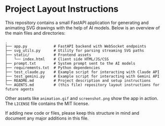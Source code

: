 # Project Layout Instructions

This repository contains a small FastAPI application for generating and animating SVG drawings with the help of AI models. Below is an overview of the main files and directories:

```
.
├── app.py            # FastAPI backend with WebSocket endpoints
├── svg_utils.py      # Utility for parsing streaming SVG paths
├── static/           # Frontend assets
│   └── index.html    # Client side HTML/JS/CSS
├── prompt.txt        # System prompt sent to the AI models
├── requirements.txt  # Python dependencies
├── test_claude.py    # Example script for interacting with Claude API
├── test_gemini.py    # Example script for interacting with Gemini API
├── README.md         # Project description and setup instructions
└── AGENTS.md         # (this file) repository layout instructions for future agents
```

Other assets like `animation.gif` and `screenshot.png` show the app in action. The `LICENSE` file contains the MIT license.

If adding new code or files, please keep this structure in mind and document any major additions in this file.
